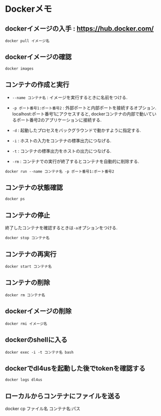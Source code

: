 # Dockerメモ

## dockerイメージの入手 : https://hub.docker.com/
```
docker pull イメージ名
```

## dockerイメージの確認
```
docker images
```

## コンテナの作成と実行
- `--name コンテナ名` :  イメージを実行するときに名前をつける.

- `-p ポート番号1:ポート番号2` : 外部ポートと内部ポートを接続するオプション. localhost:ポート番号1にアクセスすると, dockerコンテナの内部で動いているポート番号2のアプリケーションに接続する.
- `-d` : 起動したプロセスをバックグラウンドで動かすように指定する.
- `-i` : ホストの入力をコンテナの標準出力につなげる.
- `-t` : コンテナの標準出力をホストの出力につなげる.
- `-rm` : コンテナでの実行が終了するとコンテナを自動的に削除する. 
```
docker run --name コンテナ名 -p ポート番号1:ポート番号2
```

## コンテナの状態確認
```
docker ps
```

## コンテナの停止
終了したコンテナを確認するときは`-a`オプションをつける.
```
docker stop コンテナ名
```

## コンテナの再実行
```
docker start コンテナ名
```

## コンテナの削除
```
docker rm コンテナ名
```

## dockerイメージの削除
```
docker rmi イメージ名
```

## dockerのshellに入る
```
docker exec -i -t コンテナ名 bash
```

## dockerでdl4usを起動した後でtokenを確認する
```
docker logs dl4us
```

## ローカルからコンテナにファイルを送る
docker cp ファイル名 コンテナ名:パス
